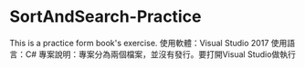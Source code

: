 # SortAndSearch-Practice
This is a practice form book's exercise.
使用軟體：Visual Studio 2017
使用語言：C#
專案說明：專案分為兩個檔案，並沒有發行。要打開Visual Studio做執行
